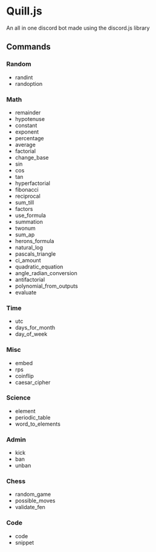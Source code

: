 # Quill.js

An all in one discord bot made using the discord.js library

## Commands

### Random

- randint
- randoption

### Math

- remainder
- hypotenuse
- constant
- exponent
- percentage
- average
- factorial
- change_base
- sin
- cos
- tan
- hyperfactorial
- fibonacci
- reciprocal
- sum_till
- factors
- use_formula
- summation
- twonum
- sum_ap
- herons_formula
- natural_log
- pascals_triangle
- ci_amount
- quadratic_equation
- angle_radian_conversion
- antifactorial
- polynomial_from_outputs
- evaluate

### Time

- utc
- days_for_month
- day_of_week

### Misc

- embed
- rps
- coinflip
- caesar_cipher

### Science

- element
- periodic_table
- word_to_elements

### Admin

- kick
- ban
- unban

### Chess

- random_game
- possible_moves
- validate_fen

### Code

- code
- snippet